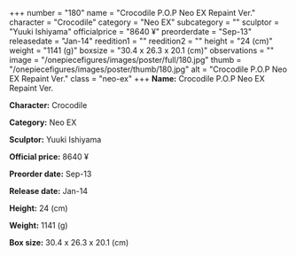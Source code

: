+++
number = "180"
name = "Crocodile P.O.P Neo EX Repaint Ver."
character = "Crocodile"
category = "Neo EX"
subcategory = ""
sculptor = "Yuuki Ishiyama"
officialprice = "8640 ¥"
preorderdate = "Sep-13"
releasedate = "Jan-14"
reedition1 = ""
reedition2 = ""
height = "24 (cm)"
weight = "1141 (g)"
boxsize = "30.4 x 26.3 x 20.1 (cm)"
observations = ""
image = "/onepiecefigures/images/poster/full/180.jpg"
thumb = "/onepiecefigures/images/poster/thumb/180.jpg"
alt = "Crocodile P.O.P Neo EX Repaint Ver."
class = "neo-ex"
+++
**Name:** Crocodile P.O.P Neo EX Repaint Ver.

**Character:** Crocodile

**Category:** Neo EX 

**Sculptor:** Yuuki Ishiyama

**Official price:** 8640 ¥

**Preorder date:** Sep-13

**Release date:** Jan-14

**Height:** 24 (cm)

**Weight:** 1141 (g)

**Box size:** 30.4 x 26.3 x 20.1 (cm)
